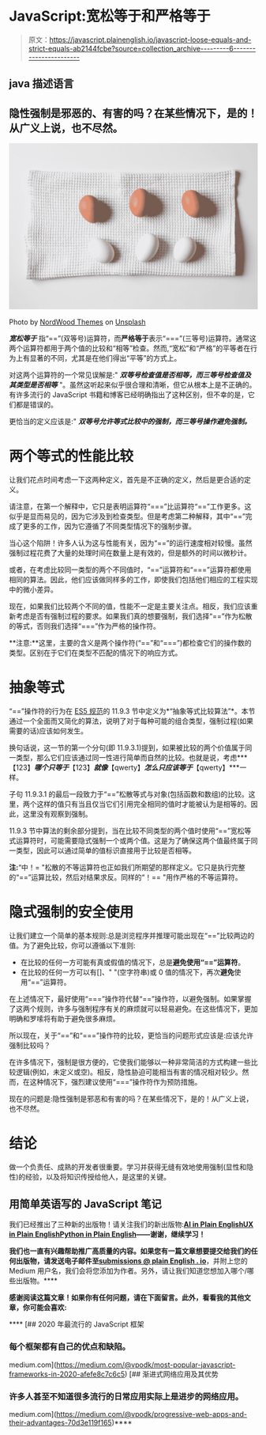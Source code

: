 # JavaScript:宽松等于和严格等于

> 原文：<https://javascript.plainenglish.io/javascript-loose-equals-and-strict-equals-ab2144fcbe?source=collection_archive---------6----------------------->

## java 描述语言

## 隐性强制是邪恶的、有害的吗？在某些情况下，是的！从广义上说，也不尽然。

![](img/a8b59890b66bba677f1915fcbab1c045.png)

Photo by [NordWood Themes](https://unsplash.com/@nordwood?utm_source=medium&utm_medium=referral) on [Unsplash](https://unsplash.com?utm_source=medium&utm_medium=referral)

***宽松等于*** 指“==”(双等号)运算符，而**严格等于**表示“===”(三等号)运算符。通常这两个运算符都用于两个值的比较和“相等”检查。然而,“宽松”和“严格”的平等者在行为上有显著的不同，尤其是在他们得出“平等”的方式上。

对这两个运算符的一个常见误解是:" ***双等号检查值是否相等，而三等号检查值及其类型是否相等*** "。虽然这听起来似乎很合理和清晰，但它从根本上是不正确的。有许多流行的 JavaScript 书籍和博客已经明确指出了这种区别，但不幸的是，它们都是错误的。

更恰当的定义应该是:" ***双等号允许等式比较中的强制，而三等号操作避免强制。***

# 两个等式的性能比较

让我们花点时间考虑一下这两种定义，首先是不正确的定义，然后是更合适的定义。

请注意，在第一个解释中，它只是表明运算符“===”比运算符“==”工作更多。这似乎是显而易见的，因为它涉及到检查类型。但是考虑第二种解释，其中“==”完成了更多的工作，因为它遵循了不同类型情况下的强制步骤。

当心这个陷阱！许多人认为这与性能有关，因为“==”的运行速度相对较慢。虽然强制过程花费了大量的处理时间在数量上是有效的，但是额外的时间以微秒计。

或者，在考虑比较同一类型的两个不同值时，“==”运算符和“===”运算符都使用相同的算法。因此，他们应该做同样多的工作，即使我们包括他们相应的工程实现中的微小差异。

现在，如果我们比较两个不同的值，性能不一定是主要关注点。相反，我们应该重新考虑是否有强制过程的要求。如果我们真的想要强制，我们选择“==”作为松散的等式，否则我们选择“===”作为严格的操作符。

**注意:**这里，主要的含义是两个操作符(“==”和“===”)都检查它们的操作数的类型。区别在于它们在类型不匹配的情况下的响应方式。

# 抽象等式

“==”操作符的行为在 [ES5 规范](https://www.ecma-international.org/ecma-262/5.1/#sec-11.9)的 11.9.3 节中定义为*“抽象等式比较算法”*。本节通过一个全面而又简化的算法，说明了对于每种可能的组合类型，强制过程(如果需要的话)应该如何发生。

换句话说，这一节的第一个分句(即 11.9.3.1)提到，如果被比较的两个价值属于同一类型，那么它们应该通过同一性进行简单而自然的比较。也就是说，考虑***【123】***哪个只等于***【123】***就像***【qwerty】***怎么只应该等于***【qwerty】***一样。

子句 11.9.3.1 的最后一段致力于“==”松散等式与对象(包括函数和数组)的比较。这里，两个这样的值只有当且仅当它们引用完全相同的值时才能被认为是相等的。因此，这里没有观察到强制。

11.9.3 节中算法的剩余部分提到，当在比较不同类型的两个值时使用“==”宽松等式运算符时，可能需要隐式强制一个或两个值。这是为了确保这两个值最终属于同一类型，因此可以通过简单的值标识直接用于比较是否相等。

**注:**“中！= "松散的不等运算符也正如我们所期望的那样定义。它只是执行完整的“==”运算比较，然后对结果求反。同样的“！== "用作严格的不等运算符。

# 隐式强制的安全使用

让我们建立一个简单的基本规则:总是浏览程序并推理可能出现在“==”比较两边的值。为了避免比较，你可以遵循以下准则:

*   在比较的任何一方可能有真或假值的情况下，总是**避免使用“==”运算符**。
*   在比较的任何一方可以有[]、" "(空字符串)或 0 值的情况下，再次**避免**使用“==”运算符。

在上述情况下，最好使用“===”操作符代替“==”操作符，以避免强制。如果掌握了这两个规则，许多与强制程序有关的麻烦就可以轻易避免。在这些情况下，更加明确和罗嗦将有助于避免很多麻烦。

所以现在，关于“==”和“===”操作符的比较，更恰当的问题形式应该是:应该允许强制比较吗？

在许多情况下，强制是很方便的，它使我们能够以一种非常简洁的方式构建一些比较逻辑(例如，未定义或空)。相反，隐性胁迫可能相当有害的情况相对较少。然而，在这种情况下，强烈建议使用“===”操作符作为预防措施。

现在的问题是:隐性强制是邪恶和有害的吗？在某些情况下，是的！从广义上说，也不尽然。

# 结论

做一个负责任、成熟的开发者很重要。学习并获得无缝有效地使用强制(显性和隐性)的经验，以及将知识传授给他人，是这里的关键。

## **用简单英语写的 JavaScript 笔记**

我们已经推出了三种新的出版物！请关注我们的新出版物:[**AI in Plain English**](https://medium.com/ai-in-plain-english)[**UX in Plain English**](https://medium.com/ux-in-plain-english)[**Python in Plain English**](https://medium.com/python-in-plain-english)**——谢谢，继续学习！**

**我们也一直有兴趣帮助推广高质量的内容。如果您有一篇文章想要提交给我们的任何出版物，请发送电子邮件至[**submissions @ plain English . io**](mailto:submissions@plainenglish.io)**，并附上您的 Medium 用户名，我们会将您添加为作者。另外，请让我们知道您想加入哪个/哪些出版物。****

****感谢阅读这篇文章！如果你有任何问题，请在下面留言。此外，看看我的其他文章，你可能会喜欢:****

****[](https://medium.com/@vpodk/most-popular-javascript-frameworks-in-2020-afefe8c7c6c5) [## 2020 年最流行的 JavaScript 框架

### 每个框架都有自己的优点和缺陷。

medium.com](https://medium.com/@vpodk/most-popular-javascript-frameworks-in-2020-afefe8c7c6c5) [](https://medium.com/@vpodk/progressive-web-apps-and-their-advantages-70d3e119f165) [## 渐进式网络应用及其优势

### 许多人甚至不知道很多流行的日常应用实际上是进步的网络应用。

medium.com](https://medium.com/@vpodk/progressive-web-apps-and-their-advantages-70d3e119f165)****